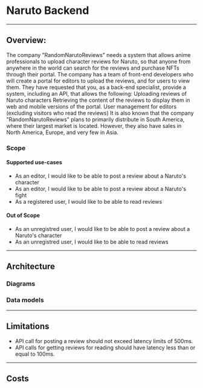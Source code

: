 # Naruto Backend
---
## Overview: 
The company "RandomNarutoReviews" needs a system that allows anime professionals to upload character reviews for Naruto, so that anyone from anywhere in the world can search for the reviews and purchase NFTs through their portal.
The company has a team of front-end developers who will create a portal for editors to upload the reviews, and for users to view them. They have requested that you, as a back-end specialist, provide a system, including an API, that allows the following:
Uploading reviews of Naruto characters
Retrieving the content of the reviews to display them in web and mobile versions of the portal.
User management for editors (excluding visitors who read the reviews)
It is also known that the company "RandomNarutoReviews" plans to primarily distribute in South America, where their largest market is located. However, they also have sales in North America, Europe, and very few in Asia.

### Scope


#### Supported use-cases
* As an editor, I would like to be able to post a review about a Naruto's character
* As an editor, I would like to be able to post a review about a Naruto's fight
* As a registered user, I would like to be able to read reviews

#### Out of Scope
* As an unregistred user, I would like to be able to post a review about a Naruto's character
* As an unregistred user, I would like to be able to read reviews

---
## Architecture

### Diagrams

### Data models

---
## Limitations
* API call for posting a review should not exceed latency limits of 500ms.
* API calls for getting reviews for reading should have latency less than or equal to 100ms.
---
## Costs
